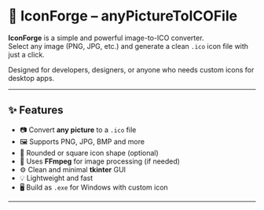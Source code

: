 # 🧱 IconForge – anyPictureToICOFile

**IconForge** is a simple and powerful image-to-ICO converter.  
Select any image (PNG, JPG, etc.) and generate a clean `.ico` icon file with just a click.

Designed for developers, designers, or anyone who needs custom icons for desktop apps.

---

## ✨ Features

- 📷 Convert **any picture** to a `.ico` file
- 🖼️ Supports PNG, JPG, BMP and more
- 🧊 Rounded or square icon shape (optional)
- 🧰 Uses **FFmpeg** for image processing (if needed)
- ⚙️ Clean and minimal **tkinter** GUI
- 💡 Lightweight and fast
- 🖥️ Build as `.exe` for Windows with custom icon

---